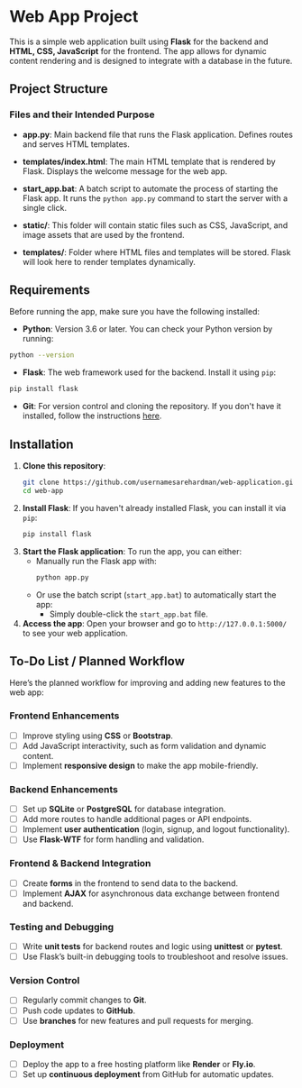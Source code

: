# Web App Project

This is a simple web application built using **Flask** for the backend and **HTML, CSS, JavaScript** for the frontend. The app allows for dynamic content rendering and is designed to integrate with a database in the future.

## Project Structure

### Files and their Intended Purpose

- **app.py**: Main backend file that runs the Flask application. Defines routes and serves HTML templates.
  
- **templates/index.html**: The main HTML template that is rendered by Flask. Displays the welcome message for the web app.

- **start_app.bat**: A batch script to automate the process of starting the Flask app. It runs the `python app.py` command to start the server with a single click.

- **static/**: This folder will contain static files such as CSS, JavaScript, and image assets that are used by the frontend.

- **templates/**: Folder where HTML files and templates will be stored. Flask will look here to render templates dynamically.

## Requirements

Before running the app, make sure you have the following installed:

- **Python**: Version 3.6 or later. You can check your Python version by running:
```bash
python --version
```
- **Flask**: The web framework used for the backend. Install it using `pip`:
```bash
pip install flask
```
- **Git**: For version control and cloning the repository. If you don't have it installed, follow the instructions [here](https://git-scm.com/book/en/v2/Getting-Started-Installing-Git).

## Installation

1. **Clone this repository**:
   ```bash
   git clone https://github.com/usernamesarehardman/web-application.git
   cd web-app
    ```
2. **Install Flask**:
   If you haven't already installed Flask, you can install it via `pip`:
   ```bash
   pip install flask
   ```
3. **Start the Flask application**:
   To run the app, you can either:
   - Manually run the Flask app with:
     ```bash
     python app.py
     ```
   - Or use the batch script (`start_app.bat`) to automatically start the app:
     - Simply double-click the `start_app.bat` file.
4. **Access the app**:
   Open your browser and go to `http://127.0.0.1:5000/` to see your web application.

## To-Do List / Planned Workflow

Here’s the planned workflow for improving and adding new features to the web app:

### **Frontend Enhancements**
- [ ] Improve styling using **CSS** or **Bootstrap**.
- [ ] Add JavaScript interactivity, such as form validation and dynamic content.
- [ ] Implement **responsive design** to make the app mobile-friendly.

### **Backend Enhancements**
- [ ] Set up **SQLite** or **PostgreSQL** for database integration.
- [ ] Add more routes to handle additional pages or API endpoints.
- [ ] Implement **user authentication** (login, signup, and logout functionality).
- [ ] Use **Flask-WTF** for form handling and validation.

### **Frontend & Backend Integration**
- [ ] Create **forms** in the frontend to send data to the backend.
- [ ] Implement **AJAX** for asynchronous data exchange between frontend and backend.

### **Testing and Debugging**
- [ ] Write **unit tests** for backend routes and logic using **unittest** or **pytest**.
- [ ] Use Flask’s built-in debugging tools to troubleshoot and resolve issues.

### **Version Control**
- [ ] Regularly commit changes to **Git**.
- [ ] Push code updates to **GitHub**.
- [ ] Use **branches** for new features and pull requests for merging.

### **Deployment**
- [ ] Deploy the app to a free hosting platform like **Render** or **Fly.io**.
- [ ] Set up **continuous deployment** from GitHub for automatic updates.